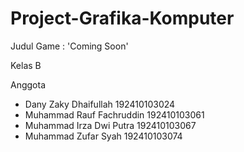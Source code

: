 # Project-Grafika-Komputer
Judul Game : 'Coming Soon'

Kelas B

Anggota
- Dany Zaky Dhaifullah       192410103024
- Muhammad Rauf Fachruddin   192410103061
- Muhammad Irza Dwi Putra    192410103067
- Muhammad Zufar Syah        192410103074
